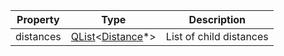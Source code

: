 Property | Type | Description
--- | --- | ---
distances | [QList][QList]&lt;[Distance](../distance/distance.md)\*&gt; | List of child distances

<!-- Links -->
[QList]: http://doc.qt.io/qt-5/QList.html "QList"
